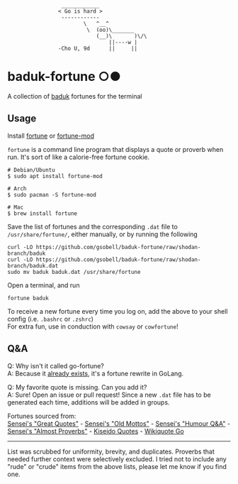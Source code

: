```cow
        
                 ____________ 
                < Go is hard >
                 ------------ 
                        \   ^__^
                         \  (oo)\_______
                            (__)\       )\/\
                                ||----w |
                -Cho U, 9d      ||     ||

```
# baduk-fortune ○●
A collection of [baduk](https://en.wikipedia.org/wiki/Go_(game)) fortunes for the terminal

## Usage
Install [fortune](https://linux.die.net/man/6/fortune) or [fortune-mod](https://github.com/shlomif/fortune-mod)

`fortune` is a command line program that displays a quote or proverb when run. It's sort of like a calorie-free fortune cookie.

```shell
# Debian/Ubuntu
$ sudo apt install fortune-mod

# Arch
$ sudo pacman -S fortune-mod

# Mac
$ brew install fortune
```
Save the list of fortunes and the corresponding `.dat` file to `/usr/share/fortune/`, either manually, or by running the following

```shell
curl -LO https://github.com/gsobell/baduk-fortune/raw/shodan-branch/baduk
curl -LO https://github.com/gsobell/baduk-fortune/raw/shodan-branch/baduk.dat
sudo mv baduk baduk.dat /usr/share/fortune
```
Open a terminal, and run 

`fortune baduk`

To receive a new fortune every time you log on, add the above to your shell config (i.e. `.bashrc` or `.zshrc`)  
For extra fun, use in conduction with `cowsay` or `cowfortune`!

## Q&A
Q: Why isn't it called go-fortune?  
A: Because it [already exists](https://github.com/bmc/fortune-go), it's a fortune rewrite in GoLang.

Q: My favorite quote is missing. Can you add it?  
A: Sure! Open an issue or pull request! Since a new `.dat` file has to be generated each time, additions will be added in groups.


Fortunes sourced from:  
[Sensei's "Great Quotes"](https://senseis.xmp.net/?GreatQuotes) - 
[Sensei's "Old Mottos"](https://senseis.xmp.net/?OldMottos) -
[Sensei's "Humour Q&A"](https://senseis.xmp.net/?HumourQandAs) - 
[Sensei's "Almost Proverbs"](https://senseis.xmp.net/?HumourAlmostProverbs) - 
[Kiseido Quotes](https://kiseido.com/yyy.htm) -
[Wikiquote Go](https://en.wikiquote.org/wiki/Go_(game)) 

***

List was scrubbed for uniformity, brevity, and duplicates.
Proverbs that needed further context were selectively excluded.
I tried not to include any "rude" or "crude" items from the above lists, please let me know if you find one.
